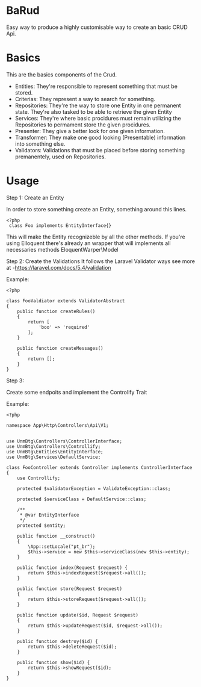 # BaRud
Easy way to produce a highly customisable way to create an basic CRUD Api.


# Basics

This are the basics components of the Crud.

- Entities: They're responsible to represent something that must be stored.
- Criterias: They represent a way to search for something.
- Repositories: They're the way to store one Entity in one permanent state. They're also tasked to be able to retrieve the given Entity
- Services: They're where basic procidures must remain utilizing the Repositories to permament store the given procidures.
- Presenter: They give a better look for one given information.
- Transformer: They make one good looking (Presentable) information into something else.
- Validators: Validations that must be placed before storing something premanentely, used on Repositories.



# Usage
Step 1: Create an Entity

In order to store something create an Entity, something around this lines.

    <?php
     class Foo implements EntityInterface{}

This will make the  Entity recognizeble by all the other methods.
If you're using Elloquent there's already an wrapper that will implements all necessaries methods EloquentWarper\Model

Step 2: Create the Validations
It follows the Laravel Validator ways see more at -https://laravel.com/docs/5.4/validation

Example:
    
    <?php
    
    class FooValdiator extends ValidatorAbstract
    {
        public function createRules()
        {
            return [
                'boo' => 'required'
            ];  
        }

        public function createMessages()
        {
            return [];
        }
    }


Step 3:

Create some endpoits and implement the Controlify Trait

Example:

    <?php

    namespace App\Http\Controllers\Api\V1;
    
    
    use UnmBtg\Controllers\ControllerInterface;
    use UnmBtg\Controllers\Controllify;
    use UnmBtg\Entities\EntityInterface;
    use UnmBtg\Services\DefaultService;
    
    class FooController extends Controller implements ControllerInterface
    {
        use Controllify;
    
        protected $validatorException = ValidateException::class;
    
        protected $serviceClass = DefaultService::class;
    
        /**
         * @var EntityInterface
         */
        protected $entity;
    
        public function __construct()
        {
            \App::setLocale("pt_br");
            $this->service = new $this->serviceClass(new $this->entity);
        }
    
        public function index(Request $request) {
            return $this->indexRequest($request->all());
        }
    
        public function store(Request $request)
        {
            return $this->storeRequest($request->all());
        }
    
        public function update($id, Request $request)
        {
            return $this->updateRequest($id, $request->all());
        }
    
        public function destroy($id) {
            return $this->deleteRequest($id);
        }
    
        public function show($id) {
            return $this->showRequest($id);
        }
    }